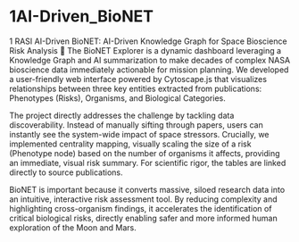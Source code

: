 # 1AI-Driven_BioNET
1 RASI AI-Driven BioNET: AI-Driven Knowledge Graph for Space Bioscience Risk Analysis 🚀
The BioNET Explorer is a dynamic dashboard leveraging a Knowledge Graph and AI summarization to make decades of complex NASA bioscience data immediately actionable for mission planning. We developed a user-friendly web interface powered by Cytoscape.js that visualizes relationships between three key entities extracted from publications: Phenotypes (Risks), Organisms, and Biological Categories.

The project directly addresses the challenge by tackling data discoverability. Instead of manually sifting through papers, users can instantly see the system-wide impact of space stressors. Crucially, we implemented centrality mapping, visually scaling the size of a risk (Phenotype node) based on the number of organisms it affects, providing an immediate, visual risk summary. For scientific rigor, the tables are linked directly to source publications.

BioNET is important because it converts massive, siloed research data into an intuitive, interactive risk assessment tool. By reducing complexity and highlighting cross-organism findings, it accelerates the identification of critical biological risks, directly enabling safer and more informed human exploration of the Moon and Mars.

